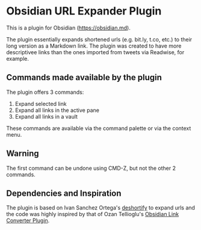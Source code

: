 # Obsidian URL Expander Plugin

This is a plugin for Obsidian (https://obsidian.md).

The plugin essentially expands shortened urls (e.g. bit.ly, t.co, etc.) to their long version as a Markdown link. The plugin was created to have more descriptivee links than the ones imported from tweets via Readwise, for example. 

## Commands made available by the plugin

The plugin offers 3 commands:

1. Expand selected link
2. Expand all links in the active pane
3. Expand all links in a vault

These commands are available via the command palette or via the context menu.

## Warning

The first command can be undone using CMD-Z, but not the other 2 commands.

## Dependencies and Inspiration

The plugin is based on Ivan Sanchez Ortega's [deshortify](https://gitlab.com/IvanSanchez/deshortify) to expand urls and the code was highly inspired by that of Ozan Tellioglu's [Obsidian Link Converter Plugin](https://github.com/ozntel/obsidian-link-converter).
